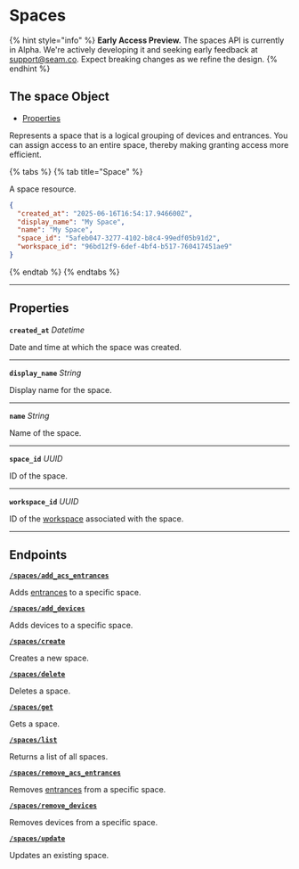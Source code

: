 # Spaces
{% hint style="info" %}
**Early Access Preview.** The spaces API is currently in Alpha. We're actively developing it and seeking early feedback at [support@seam.co](mailto:support@seam.co). Expect breaking changes as we refine the design.
{% endhint %}

## The space Object

- [Properties](./#properties)


Represents a space that is a logical grouping of devices and entrances. You can assign access to an entire space, thereby making granting access more efficient.

{% tabs %}
{% tab title="Space" %}

A space resource.

```json
{
  "created_at": "2025-06-16T16:54:17.946600Z",
  "display_name": "My Space",
  "name": "My Space",
  "space_id": "5afeb047-3277-4102-b8c4-99edf05b91d2",
  "workspace_id": "96bd12f9-6def-4bf4-b517-760417451ae9"
}
```
{% endtab %}
{% endtabs %}

---
## Properties

**`created_at`** *Datetime*

Date and time at which the space was created.




---

**`display_name`** *String*

Display name for the space.




---

**`name`** *String*

Name of the space.




---

**`space_id`** *UUID*

ID of the space.




---

**`workspace_id`** *UUID*

ID of the [workspace](../../core-concepts/workspaces/README.md) associated with the space.




---

## Endpoints


[**`/spaces/add_acs_entrances`**](./add_acs_entrances.md)

Adds [entrances](../../capability-guides/access-systems/retrieving-entrance-details.md) to a specific space.


[**`/spaces/add_devices`**](./add_devices.md)

Adds devices to a specific space.


[**`/spaces/create`**](./create.md)

Creates a new space.


[**`/spaces/delete`**](./delete.md)

Deletes a space.


[**`/spaces/get`**](./get.md)

Gets a space.


[**`/spaces/list`**](./list.md)

Returns a list of all spaces.


[**`/spaces/remove_acs_entrances`**](./remove_acs_entrances.md)

Removes [entrances](../../capability-guides/access-systems/retrieving-entrance-details.md) from a specific space.


[**`/spaces/remove_devices`**](./remove_devices.md)

Removes devices from a specific space.


[**`/spaces/update`**](./update.md)

Updates an existing space.


